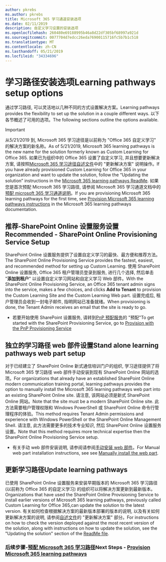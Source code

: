 ```yaml
---
author: pkrebs
ms.author: pkrebs
title: Microsoft 365 学习通道安装选项
ms.date: 02/11/2019
description: 自定义学习设置的安装选项
ms.openlocfilehash: 260480e69188995b46a8d22df305bf68997a921d
ms.sourcegitcommit: 0077704d7edcc26eda76900115716fc5b7b1c518
ms.translationtype: MT
ms.contentlocale: zh-CN
ms.lasthandoff: 05/21/2019
ms.locfileid: "34334696"
---
```

# <a name="learning-pathways-setup-options"></a><span data-ttu-id="c3144-103">学习路径安装选项</span><span class="sxs-lookup"><span data-stu-id="c3144-103">Learning pathways setup options</span></span>
<span data-ttu-id="c3144-104">通过学习路径, 可以灵活地以几种不同的方式设置解决方案。</span><span class="sxs-lookup"><span data-stu-id="c3144-104">Learning pathways provides the flexibility to set up the solution in a couple different ways.</span></span> <span data-ttu-id="c3144-105">以下各节概述了可用的选项。</span><span class="sxs-lookup"><span data-stu-id="c3144-105">The following sections outline the options available.</span></span>

> [!IMPORTANT]
> <span data-ttu-id="c3144-106">从5/21/2019 到, Microsoft 365 学习途径是以前称为 "Office 365 自定义学习" 的解决方案的新名称。</span><span class="sxs-lookup"><span data-stu-id="c3144-106">As of 5/21/2019, Microsoft 365 learning pathways is the new name for the solution formerly known as Custom Learning for Office 365.</span></span> <span data-ttu-id="c3144-107">如果已为组织中的 Office 365 设置了自定义学习, 并且想要更新解决方案, 请按照[Microsoft 365 学习途径自述文件](https://github.com/pnp/custom-learning-office-365)中的 "更新解决方案" 说明操作。</span><span class="sxs-lookup"><span data-stu-id="c3144-107">If you have already provisioned Custom Learning for Office 365 in your organization and want to update the solution, follow the “Updating the solution” instructions in the [Microsoft 365 learning pathways ReadMe](https://github.com/pnp/custom-learning-office-365).</span></span> <span data-ttu-id="c3144-108">如果您是首次预配 Microsoft 365 学习路径, 请参阅 Microsoft 365 学习通道文档中的[预配 microsoft 365 学习通道说明]( https://docs.microsoft.com/en-us/office365/customlearning/custom_provision)。</span><span class="sxs-lookup"><span data-stu-id="c3144-108">If you are provisioning Microsoft 365 learning pathways for the first time, see [Provision Microsoft 365 learning pathways instructions]( https://docs.microsoft.com/en-us/office365/customlearning/custom_provision) in the Microsoft 365 learning pathways documentation.</span></span>  


## <a name="recommended---sharepoint-online-provisioning-service-setup"></a><span data-ttu-id="c3144-109">推荐-SharePoint Online 设置服务设置</span><span class="sxs-lookup"><span data-stu-id="c3144-109">Recommended - SharePoint Online Provisioning Service Setup</span></span> 
<span data-ttu-id="c3144-110">SharePoint Online 设置服务提供了设置自定义学习的最快、最方便和推荐方法。</span><span class="sxs-lookup"><span data-stu-id="c3144-110">The SharePoint Online Provisioning Service provides the fastest, easiest, and recommended method for setting up Custom Learning.</span></span> <span data-ttu-id="c3144-111">使用 SharePoint Online 设置服务, Office 365 租户管理员登录到服务, 进行几个选择, 然后单击 "**添加到租户**" 以设置自定义学习网站和自定义学习 Web 部件。</span><span class="sxs-lookup"><span data-stu-id="c3144-111">With the SharePoint Online Provisioning Service, an Office 365 tenant admin signs into the service, makes a few choices, and clicks **Add to Tenant** to provision the Custom Learning Site and the Custom Learning Web part.</span></span> <span data-ttu-id="c3144-112">设置完成后, 租户管理员会收到一封电子邮件, 指明网站已准备就绪。</span><span class="sxs-lookup"><span data-stu-id="c3144-112">When provisioning is done, the Tenant Admin receives an email that the site is ready to go.</span></span> 

- <span data-ttu-id="c3144-113">若要开始使用 SharePoint 设置服务, 请转到[PnP 预配服务](custom_provision.md)的 "预配"</span><span class="sxs-lookup"><span data-stu-id="c3144-113">To get started with the SharePoint Provisioning Service, go to [Provision with the PnP Provisioning Service](custom_provision.md)</span></span>   

## <a name="stand-alone-learning-pathways-web-part-setup"></a><span data-ttu-id="c3144-114">独立的学习路径 web 部件设置</span><span class="sxs-lookup"><span data-stu-id="c3144-114">Stand alone learning pathways web part setup</span></span>
<span data-ttu-id="c3144-115">对于已经建立了 SharePoint Online 新式通信培训门户的组织, 学习途径提供了将 Microsoft 365 学习路径 web 部件手动安装到现有 SharePoint Online 网站的选项。</span><span class="sxs-lookup"><span data-stu-id="c3144-115">For organizations that already have an established SharePoint Online modern communication training portal, learning pathways provides the option to manually install the Microsoft 365 learning pathways web part into an existing SharePoint Online site.</span></span> <span data-ttu-id="c3144-116">请注意, 该网站必须是新式 SharePoint Online 网站。</span><span class="sxs-lookup"><span data-stu-id="c3144-116">Note that the site must be a modern SharePoint Online site.</span></span> <span data-ttu-id="c3144-117">此方法需要租户管理权限和 Windows PowerShell 或 SharePoint Online 命令行管理程序的体验。</span><span class="sxs-lookup"><span data-stu-id="c3144-117">This method requires Tenant Admin permissions and experience with Windows PowerShell or the SharePoint Online Management Shell.</span></span> <span data-ttu-id="c3144-118">请注意, 此方法需要更多的技术专业知识, 然后 SharePoint Online 设置服务设置。</span><span class="sxs-lookup"><span data-stu-id="c3144-118">Note that this method requires more technical expertise then the SharePoint Online Provisioning Service setup.</span></span>

- <span data-ttu-id="c3144-119">有关手动 web 部件安装说明, 请参阅请参阅[手动安装 web 部件](custom_manualsetup.md)。</span><span class="sxs-lookup"><span data-stu-id="c3144-119">For Manual web part installation instructions, see see [Manually install the web part](custom_manualsetup.md).</span></span> 

## <a name="update-learning-pathways"></a><span data-ttu-id="c3144-120">更新学习路径</span><span class="sxs-lookup"><span data-stu-id="c3144-120">Update learning pathways</span></span>
<span data-ttu-id="c3144-121">已使用 SharePoint Online 设置服务来安装早期版本的 Microsoft 365 学习路径 (以前称为 Office 365 的自定义学习) 的组织可以将解决方案更新到最新版本。</span><span class="sxs-lookup"><span data-stu-id="c3144-121">Organizations that have used the SharePoint Online Provisioning Service to install earlier versions of Microsoft 365 learning pathways, previously called Custom Learning for Office 365,can update the solution to the latest version.</span></span> <span data-ttu-id="c3144-122">有关如何检查根据解决方案的最新版本部署的版本的说明, 以及有关如何更新解决方案的说明, 请参阅[自述文件](https://github.com/pnp/custom-learning-office-365/blob/master/README.md)的 "更新解决方案" 部分。</span><span class="sxs-lookup"><span data-stu-id="c3144-122">For instructions on how to check the version deployed against the most recent version of the solution, along with instructions on how to update the solution, see the "Updating the solution" section of the [ReadMe file](https://github.com/pnp/custom-learning-office-365/blob/master/README.md).</span></span>

### <a name="next-steps---provision-microsoft-365-learning-pathwayscustomprovisionmd"></a><span data-ttu-id="c3144-123">后续步骤-[预配 Microsoft 365 学习路径](custom_provision.md)</span><span class="sxs-lookup"><span data-stu-id="c3144-123">Next Steps - [Provision Microsoft 365 learning pathways](custom_provision.md)</span></span>
